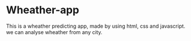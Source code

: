 # Wheather-app
This is a wheather predicting app, made by using html, css and javascript. we can analyse wheather from any city.
